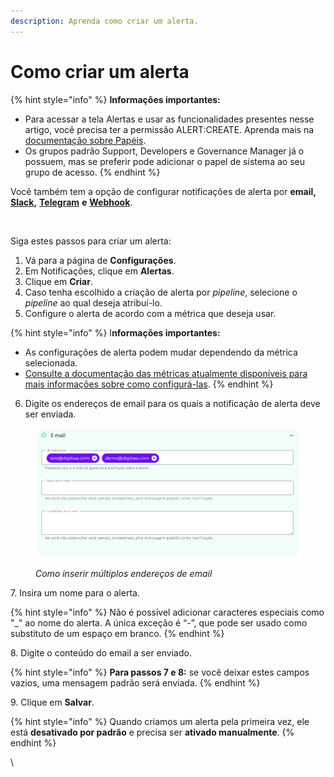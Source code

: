 ```yaml
---
description: Aprenda como criar um alerta.
---
```


# Como criar um alerta

{% hint style="info" %}
**Informações importantes:**

* Para acessar a tela Alertas e usar as funcionalidades presentes nesse artigo, você precisa ter a permissão ALERT:CREATE. Aprenda mais na [documentação sobre Papéis](https://docs.digibee.com/documentation/v/pt-br/administration/new-access-control/papeis-do-controle-de-acesso).
* &#x20;Os grupos padrão Support, Developers e Governance Manager já o possuem, mas se preferir pode adicionar o papel de sistema ao seu grupo de acesso.
{% endhint %}

Você também tem a opção de configurar notificações de alerta por **email,** [**Slack**](https://docs.digibee.com/documentation/v/pt-br/monitor/alerts/how-to-configure-alerts-on-slack)**,** [**Telegram**](https://docs.digibee.com/documentation/v/pt-br/monitor/alertas/como-configurar-alertas-no-telegram) **e** [**Webhook**](https://docs.digibee.com/documentation/v/pt-br/monitor/alerts/how-to-configure-alerts-through-a-webhook).&#x20;

<figure><img src="../../.gitbook/assets/2a.How to create an alert_PT.gif" alt=""><figcaption></figcaption></figure>

Siga estes passos para criar um alerta:

1. Vá para a página de **Configurações**.
2. Em Notificações, clique em **Alertas**.
3. Clique em **Criar**.
4. Caso tenha escolhido a criação de alerta por _pipeline_, selecione o _pipeline_ ao qual deseja atribuí-lo.&#x20;
5. Configure o alerta de acordo com a métrica que deseja usar.

{% hint style="info" %}
I**nformações importantes:**

* As configurações de alerta podem mudar dependendo da métrica selecionada.
* [Consulte a documentação das métricas atualmente disponíveis para mais informações sobre como configurá-las](https://docs.digibee.com/documentation/v/pt-br/monitor/alerts/available-metrics).
{% endhint %}

6. Digite os endereços de email para os quais a notificação de alerta deve ser enviada.&#x20;

<figure><img src="../../.gitbook/assets/2b.How to insert multiple email addresses_PT.png" alt=""><figcaption><p><em>Como inserir múltiplos endereços de email</em></p></figcaption></figure>

7\. Insira um nome para o alerta.

{% hint style="info" %}
Não é possível adicionar caracteres especiais como "\_" ao nome do alerta. A única exceção é “-”, que pode ser usado como substituto de um espaço em branco.
{% endhint %}

8\. Digite o conteúdo do email a ser enviado.

{% hint style="info" %}
**Para passos 7 e 8:** se você deixar estes campos vazios, uma mensagem padrão será enviada.
{% endhint %}

9\. Clique em **Salvar**.

{% hint style="info" %}
Quando criamos um alerta pela primeira vez, ele está **desativado por padrão** e precisa ser **ativado manualmente**.
{% endhint %}

\
